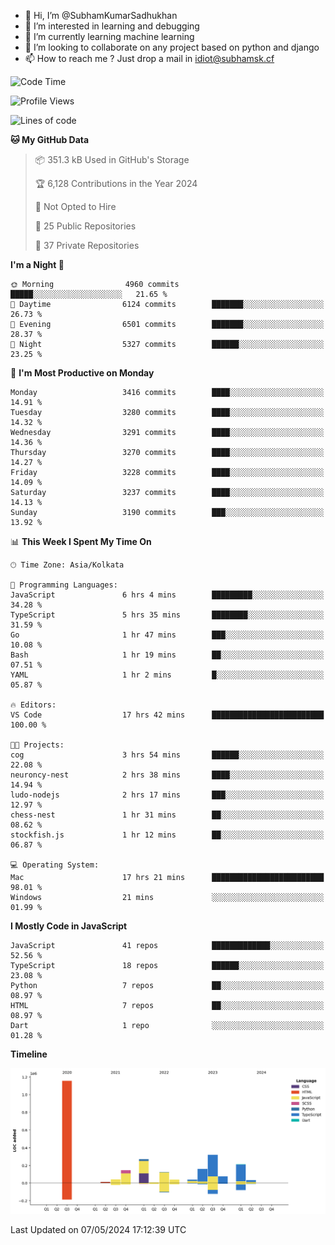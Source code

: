- 👋 Hi, I’m @SubhamKumarSadhukhan
- 👀 I’m interested in learning and debugging
- 🌱 I’m currently learning machine learning
- 💞️ I’m looking to collaborate on any project based on python and django
- 📫 How to reach me ?
      Just drop a mail in idiot@subhamsk.cf

<!---
SubhamKumarSadhukhan/SubhamKumarSadhukhan is a ✨ special ✨ repository because its `README.md` (this file) appears on your GitHub profile.
You can click the Preview link to take a look at your changes.
--->


<!--START_SECTION:waka-->
![Code Time](http://img.shields.io/badge/Code%20Time-2%2C163%20hrs%2036%20mins-blue)

![Profile Views](http://img.shields.io/badge/Profile%20Views-1-blue)

![Lines of code](https://img.shields.io/badge/From%20Hello%20World%20I%27ve%20Written-2.6%20million%20lines%20of%20code-blue)

**🐱 My GitHub Data** 

> 📦 351.3 kB Used in GitHub's Storage 
 > 
> 🏆 6,128 Contributions in the Year 2024
 > 
> 🚫 Not Opted to Hire
 > 
> 📜 25 Public Repositories 
 > 
> 🔑 37 Private Repositories 
 > 
**I'm a Night 🦉** 

```text
🌞 Morning                4960 commits        █████░░░░░░░░░░░░░░░░░░░░   21.65 % 
🌆 Daytime                6124 commits        ███████░░░░░░░░░░░░░░░░░░   26.73 % 
🌃 Evening                6501 commits        ███████░░░░░░░░░░░░░░░░░░   28.37 % 
🌙 Night                  5327 commits        ██████░░░░░░░░░░░░░░░░░░░   23.25 % 
```
📅 **I'm Most Productive on Monday** 

```text
Monday                   3416 commits        ████░░░░░░░░░░░░░░░░░░░░░   14.91 % 
Tuesday                  3280 commits        ████░░░░░░░░░░░░░░░░░░░░░   14.32 % 
Wednesday                3291 commits        ████░░░░░░░░░░░░░░░░░░░░░   14.36 % 
Thursday                 3270 commits        ████░░░░░░░░░░░░░░░░░░░░░   14.27 % 
Friday                   3228 commits        ████░░░░░░░░░░░░░░░░░░░░░   14.09 % 
Saturday                 3237 commits        ████░░░░░░░░░░░░░░░░░░░░░   14.13 % 
Sunday                   3190 commits        ███░░░░░░░░░░░░░░░░░░░░░░   13.92 % 
```


📊 **This Week I Spent My Time On** 

```text
🕑︎ Time Zone: Asia/Kolkata

💬 Programming Languages: 
JavaScript               6 hrs 4 mins        █████████░░░░░░░░░░░░░░░░   34.28 % 
TypeScript               5 hrs 35 mins       ████████░░░░░░░░░░░░░░░░░   31.59 % 
Go                       1 hr 47 mins        ███░░░░░░░░░░░░░░░░░░░░░░   10.08 % 
Bash                     1 hr 19 mins        ██░░░░░░░░░░░░░░░░░░░░░░░   07.51 % 
YAML                     1 hr 2 mins         █░░░░░░░░░░░░░░░░░░░░░░░░   05.87 % 

🔥 Editors: 
VS Code                  17 hrs 42 mins      █████████████████████████   100.00 % 

🐱‍💻 Projects: 
cog                      3 hrs 54 mins       ██████░░░░░░░░░░░░░░░░░░░   22.08 % 
neuroncy-nest            2 hrs 38 mins       ████░░░░░░░░░░░░░░░░░░░░░   14.94 % 
ludo-nodejs              2 hrs 17 mins       ███░░░░░░░░░░░░░░░░░░░░░░   12.97 % 
chess-nest               1 hr 31 mins        ██░░░░░░░░░░░░░░░░░░░░░░░   08.62 % 
stockfish.js             1 hr 12 mins        ██░░░░░░░░░░░░░░░░░░░░░░░   06.87 % 

💻 Operating System: 
Mac                      17 hrs 21 mins      █████████████████████████   98.01 % 
Windows                  21 mins             ░░░░░░░░░░░░░░░░░░░░░░░░░   01.99 % 
```

**I Mostly Code in JavaScript** 

```text
JavaScript               41 repos            █████████████░░░░░░░░░░░░   52.56 % 
TypeScript               18 repos            ██████░░░░░░░░░░░░░░░░░░░   23.08 % 
Python                   7 repos             ██░░░░░░░░░░░░░░░░░░░░░░░   08.97 % 
HTML                     7 repos             ██░░░░░░░░░░░░░░░░░░░░░░░   08.97 % 
Dart                     1 repo              ░░░░░░░░░░░░░░░░░░░░░░░░░   01.28 % 
```



**Timeline**

![Lines of Code chart](https://raw.githubusercontent.com/SubhamKumarSadhukhan/SubhamKumarSadhukhan/main/assets/bar_graph.png)


 Last Updated on 07/05/2024 17:12:39 UTC
<!--END_SECTION:waka-->
